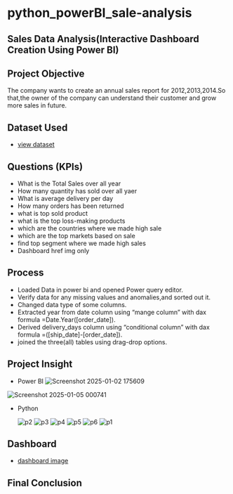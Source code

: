 # python_powerBI_sale-analysis

## Sales Data Analysis(Interactive Dashboard Creation Using Power BI)

## Project Objective
The company wants to create an annual sales report for 2012,2013,2014.So that,the owner of the company can understand their customer and grow more sales in future.

## Dataset Used
- <a href="https://github.com/ChandraMohaniitm/python_powerBI_sale-analysis/blob/main/global_superstore_2016.xlsx">view dataset</a>

## Questions (KPIs)
- What is the Total Sales over all year
- How many quantity has sold over all yaer
- What is average delivery per day
- How many orders has been returned
- what is top sold product
- what is the top loss-making products
- which are the countries where we made high sale
- which are the top markets based on sale
- find top segment where we made high sales
- Dashboard href img only

## Process
- Loaded Data in power bi and opened Power query editor.
- Verify data for any missing values and anomalies,and sorted out it.
- Changed data type of some columns.
- Extracted year from date column using “mange column” with dax formula =Date.Year([order_date]).
- Derived delivery_days column using “conditional column” with dax formula =([ship_date]-[order_date]).
- joined the three(all) tables using drag-drop options.
  

## Project Insight
- Power BI
![Screenshot 2025-01-02 175609](https://github.com/user-attachments/assets/88a812cc-816f-4dbf-9e12-2ff5970d233d)

![Screenshot 2025-01-05 000741](https://github.com/user-attachments/assets/b5515b5d-151f-4d42-a9e2-4d009d9aaaf5)

- Python
  
  ![p2](https://github.com/user-attachments/assets/d69e906e-c8f3-460a-bda6-0b2564e399a8)
  ![p3](https://github.com/user-attachments/assets/31894a86-3dc6-41cf-905b-3b1635b28f2e)
  ![p4](https://github.com/user-attachments/assets/9d315646-e003-4520-9bb5-4b9b88bcb44d)
  ![p5](https://github.com/user-attachments/assets/a97e8f73-cbec-4020-8a7d-1f4b0c3b15c9)
  ![p6](https://github.com/user-attachments/assets/ddc983df-6b0a-458d-9742-9f5cec621ec3)
  ![p1](https://github.com/user-attachments/assets/40e772bd-33a4-4360-97b7-b63ba9f52239)








## Dashboard 
- <a href="https://github.com/ChandraMohaniitm/python_powerBI_sale-analysis/blob/main/Screenshot%202025-01-02%20175609.png">dashboard image</a>

## Final Conclusion
